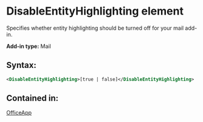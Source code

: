
# DisableEntityHighlighting element
Specifies whether entity highlighting should be turned off for your mail add-in.

 **Add-in type:** Mail


## Syntax:


```XML
<DisableEntityHighlighting>[true | false]</DisableEntityHighlighting>
```


## Contained in:

[OfficeApp](../reference/manifest/officeapp-element.md)

